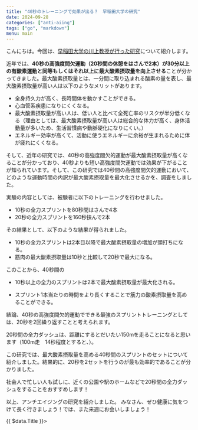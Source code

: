 ```yaml
---
title: "40秒のトレーニングで効果が出る？　早稲田大学の研究"
date: 2024-09-28
categories: ["anti-aiing"]
tags: ["go", "markdown"]
menu: main
---
```


こんにちは。今回は、[早稲田大学の川上教授が行った研究](https://www.waseda.jp/inst/research/news/77216)について紹介します。

近年では、**40秒の高強度間欠運動（20秒間の休憩をはさんで2本）が30分以上の有酸素運動と同等もしくはそれ以上に最大酸素摂取量を向上させる**ことが分かってきました。最大酸素摂取量とは、一分間に取り込まれる酸素の量を表し、最大酸素摂取量が高い人は以下のようなメリットがあります。

- 全身持久力が高く、長時間体を動かすことができる。
- 心血管系疾患になりにくくなる。
- 最大酸素摂取量が高い人は、低い人と比べて全死亡率のリスクが半分低くなる（理由としては、最大酸素摂取量が高い人は総合的な体力が高く、身体活動量が多いため、生活習慣病や動脈硬化になりにくい。）
- エネルギー効率が高くて、活動に使うエネルギーに余裕が生まれるために体が疲れにくくなる。


そして、近年の研究では、40秒の高強度間欠的運動が最大酸素摂取量が高くなることが分かっており、40秒よりも短い高強度間欠運動では効果が下がることが知られています。そして、この研究では40秒間の高強度間欠的運動において、どのような運動時間の内訳が最大酸素摂取量を最大化させるかを、調査をしました。

実験の内容としては、被験者に以下のトレーニングを行わせました。
- 10秒の全力スプリントを80秒間はさんで4本
- 20秒の全力スプリントを160秒挟んで2本

その結果として、以下のような結果が得られました。

- 10秒の全力スプリントは2本目以降で最大酸素摂取量の増加が頭打ちになる。
- 筋肉の最大酸素摂取量は10秒と比較して20秒で最大になる。

このことから、40秒間の

- 10秒以上の全力のスプリントは2本で最大酸素摂取量が最大化される。

- スプリント1本当たりの時間をより長くすることで筋力の酸素摂取量を高めることができる。

結論、40秒の高強度間欠的運動でできる最強のスプリントトレーニングとしては、20秒を2回繰り返すことと考えられます。


20秒間の全力ダッシュは、距離にするとだいたい150mを走ることになると思います（100m走　14秒程度とすると、）。


この研究では、最大酸素摂取量を高める40秒間のスプリントのセットについて紹介しました。結果的に、20秒を2セットを行うのが最も効率的であることが分かりました。

社会人で忙しい人も試しに、近くの公園や駅のホームなどで20秒間の全力ダッシュをすることをおすすめします！


以上、アンチエイジングの研究を紹介しました。
みなさん、ぜひ健康に気をつけて長く行きましょう！では、また来週にお会いしましょう！
<div>
  {{ $data.Title }}>
</div>
